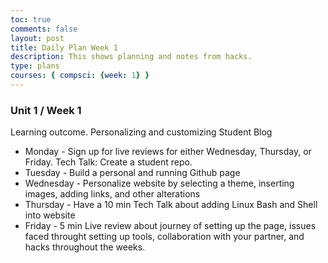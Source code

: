 ```yaml
---
toc: true
comments: false
layout: post
title: Daily Plan Week 1
description: This shows planning and notes from hacks.
type: plans
courses: { compsci: {week: 1} }
---
```


### Unit 1 / Week 1
Learning outcome.  Personalizing and customizing Student Blog
- Monday - Sign up for live reviews for either Wednesday, Thursday, or Friday. Tech Talk: Create a student repo. 
- Tuesday - Build a personal and running Github page
- Wednesday - Personalize website by selecting a theme, inserting images, adding links, and other alterations
- Thursday - Have a 10 min Tech Talk about adding Linux Bash and Shell into website
- Friday - 5 min Live review about journey of setting up the page, issues faced throught setting up tools, collaboration with your partner, and hacks throughout the weeks.


